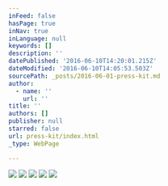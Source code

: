 ```yaml
---
inFeed: false
hasPage: true
inNav: true
inLanguage: null
keywords: []
description: ''
datePublished: '2016-06-10T14:20:01.215Z'
dateModified: '2016-06-10T14:05:53.503Z'
sourcePath: _posts/2016-06-01-press-kit.md
author:
  - name: ''
    url: ''
title: ''
authors: []
publisher: null
starred: false
url: press-kit/index.html
_type: WebPage

---
```

![](https://s3-us-west-2.amazonaws.com/the-grid-img/p/e12ccf9b2c18a47b84e9b1fc484d99b9f201d96e.jpg)
![](https://the-grid-user-content.s3-us-west-2.amazonaws.com/a0ca0022-a8c2-4659-8d08-a99da2c2bcc8.jpg)
![](https://s3-us-west-2.amazonaws.com/the-grid-img/p/1a907a1e61ea5f0b674ad396649fabbdc2e0e1f9.jpg)
![](https://the-grid-user-content.s3-us-west-2.amazonaws.com/b2760c7f-b992-429f-b98d-759c50952ceb.jpg)
![](https://s3-us-west-2.amazonaws.com/the-grid-img/p/05b6f9b05ce0ce6240120c87a02f2c3bbd7eddfb.jpg)